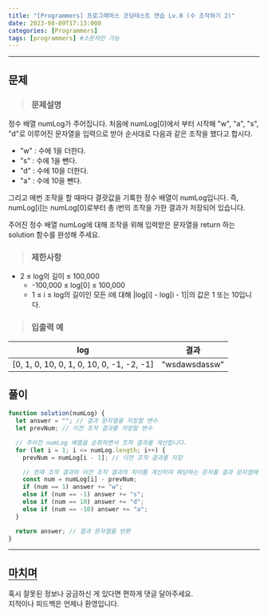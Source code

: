 ```yaml
---
title: "[Programmers] 프로그래머스 코딩테스트 연습 Lv.0 (수 조작하기 2)"
date: 2023-08-09T17:13:000
categories: [Programmers]
tags: [programmers] #소문자만 가능
---
```


---

## <b>문제</b>

<h3><blockquote>문제설명
</blockquote></h3>

정수 배열 numLog가 주어집니다. 처음에 numLog[0]에서 부터 시작해 "w", "a", "s", "d"로 이루어진 문자열을 입력으로 받아 순서대로 다음과 같은 조작을 했다고 합시다.

- "w" : 수에 1을 더한다.
- "s" : 수에 1을 뺀다.
- "d" : 수에 10을 더한다.
- "a" : 수에 10을 뺀다.

그리고 매번 조작을 할 때마다 결괏값을 기록한 정수 배열이 numLog입니다. 즉, numLog[i]는 numLog[0]로부터 총 i번의 조작을 가한 결과가 저장되어 있습니다.

주어진 정수 배열 numLog에 대해 조작을 위해 입력받은 문자열을 return 하는 solution 함수를 완성해 주세요.

<h3><blockquote>제한사항
</blockquote></h3>

- 2 ≤ log의 길이 ≤ 100,000
  - -100,000 ≤ log[0] ≤ 100,000
  - 1 ≤ i ≤ log의 길이인 모든 i에 대해 |log[i] - log[i - 1]|의 값은 1 또는 10입니다.

<h3><blockquote>입출력 예
</blockquote></h3>

| log                                       |     결과      |
| ----------------------------------------- | :-----------: |
| [0, 1, 0, 10, 0, 1, 0, 10, 0, -1, -2, -1] | "wsdawsdassw" |

## <b>풀이</b>

```js
function solution(numLog) {
  let answer = ""; // 결과 문자열을 저장할 변수
  let prevNum; // 이전 조작 결과를 저장할 변수

  // 주어진 numLog 배열을 순회하면서 조작 결과를 계산합니다.
  for (let i = 1; i <= numLog.length; i++) {
    prevNum = numLog[i - 1]; // 이전 조작 결과를 저장

    // 현재 조작 결과와 이전 조작 결과의 차이를 계산하여 해당하는 문자를 결과 문자열에 추가합니다.
    const num = numLog[i] - prevNum;
    if (num == 1) answer += "w";
    else if (num == -1) answer += "s";
    else if (num == 10) answer += "d";
    else if (num == -10) answer += "a";
  }

  return answer; // 결과 문자열을 반환
}
```

---

## <b style="border-bottom:2px solid gray"><b>마치며</b></b>

<P>혹시 잘못된 정보나 궁금하신 게 있다면 편하게 댓글 달아주세요.<br/>
지적이나 피드백은 언제나 환영입니다.</p>
